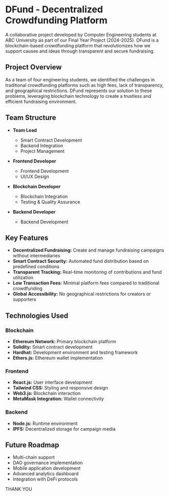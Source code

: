 # DFund - Decentralized Crowdfunding Platform

A collaborative project developed by Computer Engineering students at ABC University as part of our Final Year Project (2024-2025). DFund is a blockchain-based crowdfunding platform that revolutionizes how we support causes and ideas through transparent and secure fundraising.

## Project Overview

As a team of four engineering students, we identified the challenges in traditional crowdfunding platforms such as high fees, lack of transparency, and geographical restrictions. DFund represents our solution to these problems, leveraging blockchain technology to create a trustless and efficient fundraising environment.

## Team Structure

- **Team Lead**
  - Smart Contract Development
  - Backend Integration
  - Project Management

- **Frontend Developer**
  - Frontend Development
  - UI/UX Design

- **Blockchain Developer**
  - Blockchain Integration
  - Testing & Quality Assurance

- **Backend Developer**
  - Backend Development


## Key Features

- **Decentralized Fundraising:** Create and manage fundraising campaigns without intermediaries
- **Smart Contract Security:** Automated fund distribution based on predefined conditions
- **Transparent Tracking:** Real-time monitoring of contributions and fund utilization
- **Low Transaction Fees:** Minimal platform fees compared to traditional crowdfunding
- **Global Accessibility:** No geographical restrictions for creators or supporters

## Technologies Used

### Blockchain
- **Ethereum Network:** Primary blockchain platform
- **Solidity:** Smart contract development
- **Hardhat:** Development environment and testing framework
- **Ethers.js:** Ethereum wallet implementation

### Frontend
- **React.js:** User interface development
- **Tailwind CSS:** Styling and responsive design
- **Web3.js:** Blockchain interaction
- **MetaMask Integration:** Wallet connectivity

### Backend
- **Node.js:** Runtime environment
- **IPFS:** Decentralized storage for campaign media


## Future Roadmap

- Multi-chain support
- DAO governance implementation
- Mobile application development
- Advanced analytics dashboard
- Integration with DeFi protocols

THANK YOU